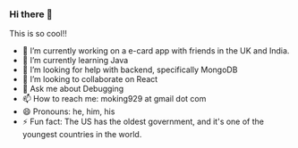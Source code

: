 ### Hi there 👋

<!--
**moki929/moki929** is a ✨ _special_ ✨ repository because its `README.md` (this file) appears on your GitHub profile.
-->


This is so cool!!

- 🔭 I’m currently working on a e-card app with friends in the UK and India.
- 🌱 I’m currently learning Java
- 🤔 I’m looking for help with backend, specifically MongoDB
- 👯 I’m looking to collaborate on React
- 💬 Ask me about Debugging
- 📫 How to reach me: moking929 at gmail dot com
- 😄 Pronouns: he, him, his
- ⚡ Fun fact: The US has the oldest government, and it's one of the youngest countries in the world.

